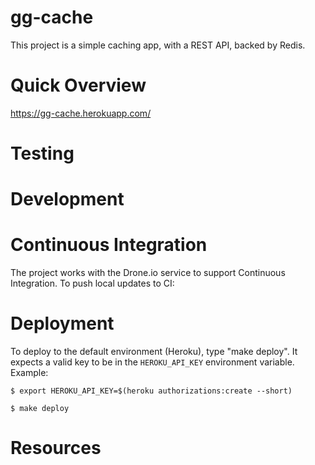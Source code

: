 # gg-cache

This project is a simple caching app, with a REST API, backed by Redis.

# Quick Overview


https://gg-cache.herokuapp.com/

# Testing

# Development

# Continuous Integration

The project works with the Drone.io service to support Continuous Integration. To push local updates to CI:


# Deployment

To deploy to the default environment (Heroku), type "make deploy". It expects a valid key to be in the `HEROKU_API_KEY` environment variable.  Example:

    $ export HEROKU_API_KEY=$(heroku authorizations:create --short)

    $ make deploy

# Resources

